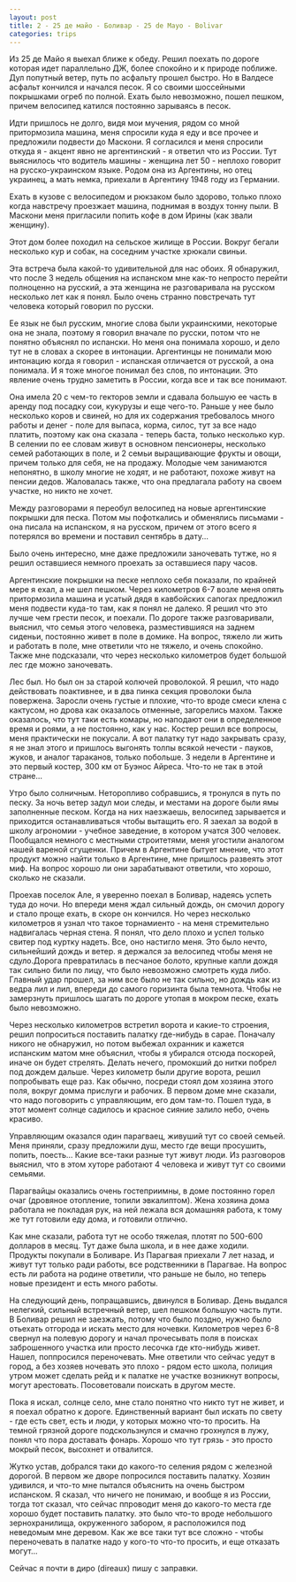 ```yaml
---
layout: post
title: 2 - 25 де майо - Боливар - 25 de Mayo - Bolivar
categories: trips
---
```


Из 25 де Майо я выехал ближе к обеду. Решил поехать по дороге которая идет параллельно ДЖ, более спокойно и к природе поближе. Дул попутный ветер, путь по асфальту прошел быстро. Но в Валдесе асфальт кончился и начался песок. Я со своими шоссейными покрышками огреб по полной. Ехать было невозможно, пошел пешком, причем велосипед катился постоянно зарываясь в песок.

<p style="color: green;"></p>


Идти пришлось не долго, видя мои мучения, рядом со мной притормозила машина, меня спросили куда я еду и все прочее и предложили подвести до Маскони. Я согласился и меня спросили откуда я - акцент явно не аргентинский - я ответил что из России. Тут выяснилось что водитель машины - женщина лет 50 - неплохо говорит на русско-украинском языке. Родом она из Аргентины, но отец украинец, а мать немка, приехали в Аргентину 1948 году из Германии.

Ехать в кузове с велосипедом и рюкзаком было здорово, только плохо когда навстречу проезжает машина, поднимая в воздух тонну пыли. В Маскони меня пригласили попить кофе в дом Ирины (как звали женщину). 

Этот дом более походил на сельское жилище в России. Вокруг бегали несколько кур и собак, на соседним участке хрюкали свиньи. 

Эта встреча была какой-то удивительной для нас обоих. Я обнаружил, что после 3 недель общения на испанском мне как-то непросто перейти полноценно на русский, а эта женщина не разговаривала на русском несколько лет как я понял. Было очень странно повстречать тут человека который говорил по русски. 

Ее язык не был русским, многие слова были украинскими, некоторые она не знала, поэтому я говорил вначале по русски, потом что не понятно объяснял по испански. Но меня она понимала хорошо, и дело тут не в словах а скорее в интонации. Аргентинцы не понимали мою интонацию когда я говорил - испанская отличается от русской, а она понимала. И я тоже многое понимал без слов, по интонации. Это явление очень трудно заметить в России, когда 
все и так все понимают. 

Она имела 20 с чем-то гекторов земли и сдавала большую ее часть в аренду под посадку сои, кукурузы и еще чего-то. Раньше у нее было несколько коров и свиней, но для их содержания требовалось много работы и денег - поле для выпаса, корма, силос, тут за все надо платить, поэтому как она сказала - теперь баста, только несколько кур. В селении по ее словам живут в основном пенсионеры, несколько семей работающих в поле, и 2 семьи выращивающие фрукты и овощи, причем только для себя, не на продажу. Молодые чем занимаются непонятно, в школу многие не ходят, и не работают, похоже живут на пенсии дедов. Жаловалась также, что она предлагала работу на своем участке, но никто не хочет.

Между разговорами я переобул велосипед на новые аргентинские покрышки для песка. Потом мы пофоткались и обменялись письмами - она писала на испанском, я на русском, причем от этого всего я потерялся во времени и поставил сентябрь в дату...

Было очень интересно, мне даже предложили заночевать тутже, но я решил оставшиеся немного проехать за оставшиеся пару часов.

Аргентинские покрышки на песке неплохо себя показали, по крайней мере я ехал, а не шел пешком. Через километров 6-7 возле меня опять притормозила машина и усатый дядя в кавбойских сапогах предложил меня подвести куда-то там, как я понял не далеко. Я решил что это лучше чем грести песок, и поехали. По дороге также разговаривали, выяснил, что семья этого человека, разместившияся на заднем сиденьи, постоянно живет в поле в домике. На вопрос, тяжело ли жить и работать в поле, мне ответили что не тяжело, и очень спокойно. Также мне подсказали, что через несколько километров будет большой лес где можно заночевать. 

Лес был. Но был он за старой колючей проволокой. Я решил, что надо действовать поактивнее, и в два пинка  секция проволоки была повержена. Заросли очень густые и плохие, что-то вроде смеси клена с кактусом, но дрова как оказалось отменные, загорелись махом. Также оказалось, что тут  таки есть комары, но наподают они в определенное время и роями, а не постоянно, как у нас. Костер решил все вопросы, меня практически не покусали. А вот палатку тут надо закрывать сразу, я не знал этого и пришлось выгонять толпы всякой нечести - пауков, жуков, и аналог тараканов, только побольше. 3 недели в Аргентине и это первый костер, 300 км от Буэнос Айреса. Что-то не так в этой стране...

Утро было солничным. Неторопливо собравшись, я тронулся в путь по песку. За ночь ветер задул мои следы, и местами на дороге были ямы заполненные песком. Когда на них наезжаешь, велосипед зарывается и приходится останавливаться чтобы вытащить его. Я заехал за водой в школу агрономии - учебное заведение, в котором учатся 300 человек. Пообщался немного с местными строитетями, меня угостили аналогом нашей вареной сгущенки. Причем в Аргентине бытует мнение, что этот продукт можно найти только в Аргентине, мне пришлось развеять этот миф. На вопрос хорошо ли они зарабатывают ответили, что хорошо, сколько не сказали. 

Проехав поселок Але, я уверенно поехал в Боливар, надеясь успеть туда до ночи. Но впереди меня ждал сильный дождь, он смочил дорогу и стало проще ехать, в скоре он кончился. Но через несколько километров я узнал что такое торнамиенто - на меня стремительно надвигалась черная стена. Я понял, что дело плохо и успел только свитер под куртку надеть. Все, оно настигло меня. Это было нечто, сильнейший дождь и ветер. я держался за велосипед чтобы меня не сдуло.Дорога превратилась в песчаное болото, крупные капли дождя так сильно били по лицу, что было невозможно смотреть куда либо. Главный удар прошел, за ним все было не так сильно, но дождь как из ведра лил и лил, впереди до самого горизинта была темнота. Чтобы не замерзнуть пришлось шагать по дороге утопая в мокром песке, ехать было невозможно.

Через несколько километров встретил ворота и какие-то строения, решил попроситься поставить палатку где-нибудь в сарае. Поначалу никого не обнаружил, но потом выбежал охранник и кажется испанским матом мне объяснил, чтобы я убирался отсюда поскорей, иначе он будет стрелять. 
Делать нечего, промокший до нитки побрел под дождем дальше. Через километр были другие ворота, решил попробывать еще раз. Как обычно, посреди стоял дом хозяина этого поля, вокруг домма  прислуги и рабочих. В первом доме мне сказали, что надо поговорить с управляющим, его дом там-то. Пошел туда, в этот момент солнце садилось и красное сияние залило небо, очень красиво.

Управляющим оказался один парагваец, живуший тут со своей семьей. Меня приняли, сразу предложили душ, место где вещи просушить, попить, поесть... Какие все-таки разные тут живут люди. Из разговоров выяснил, что в этом хуторе работают 4 человека и живут тут со своими семьями.

Парагвайцы оказались очень гостеприимны, в доме постоянно горел очаг (дровяное отопление, топили эвкалиптом). Жена хозяина дома работала не покладая рук, на ней лежала вся домашняя работа, к тому же тут готовили еду дома, и готовили отлично.

Как мне сказали, работа тут не особо тяжелая, плотят по 500-600 долларов в месяц. Тут даже была школа, и в нее даже ходили. Продукты покупали в Боливаре. Из Парагвая приехали 7 лет назад, и живут тут только ради работы, все родственники в Парагвае. На вопрос есть ли работа на родине ответили, что раньше не было, но теперь новые президент и есть много работы.

На следующий день, попращавшись, двинулся в Боливар. День выдался нелегкий, сильный встречный ветер, шел пешком большую часть пути. В Боливар решил не заезжать, потому что было поздно, нужно было отьехать отгорода и искать место для ночевки. Километров через 6-8 свернул на полевую дорогу и начал прочесывать поля в поисках заброшенного участка или просто лесочка где кто-нибудь живет. Нашел, поппросился переночевать. Мне ответили что сейчас уедут в город, а без хозяев ночевать это плохо - рядом есто школа, полиция утром может сделать рейд и к палатке не участке возникнут вопросы, могут арестовать. Посоветовали поискать в другом месте.

Пока я искал, солнце село, мне стало понятно что никто тут не живет, и я поехал обратно к дороге. Единственный вариант был искать по свету - где есть свет, есть и люди, у которых можно что-то просить. На темной грязной дороге подскользнулся и смачно грохнулся в лужу, понял что пора доставать фонарь. Хорошо что тут грязь - это просто мокрый песок, высохнет и отвалится. 

Жутко устав, добрался таки до какого-то селения рядом с железной дорогой. В первом же дворе попросился поставить палатку. Хозяин удивился, и что-то мне пытался объяснить на очень быстром испанском. Я сказал, что ничего не понимаю, и вообще я из России, тогда тот сказал, что сейчас ппроводит меня до какого-то места где хорошо будет поставить палатку. это было что-то вроде небольшого зернохранилища, окруженного забором, я расположился под неведомым мне деревом. Как же все таки тут все сложно - чтобы переночевать в палатке надо у кого-то что-то просить, и еще отказать могут...

Сейчас я почти в диро (direaux) пишу с заправки. 